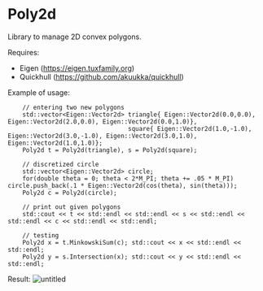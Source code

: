 # Poly2d

Library to manage 2D convex polygons.

Requires:
 - Eigen (https://eigen.tuxfamily.org)
 - Quickhull (https://github.com/akuukka/quickhull)

Example of usage:

```
    // entering two new polygons
    std::vector<Eigen::Vector2d> triangle{ Eigen::Vector2d(0.0,0.0), Eigen::Vector2d(2.0,0.0), Eigen::Vector2d(0.0,1.0)},
                                 square{ Eigen::Vector2d(1.0,-1.0), Eigen::Vector2d(3.0,-1.0), Eigen::Vector2d(3.0,1.0), Eigen::Vector2d(1.0,1.0)};
    Poly2d t = Poly2d(triangle), s = Poly2d(square);
    
    // discretized circle
    std::vector<Eigen::Vector2d> circle;
    for(double theta = 0; theta < 2*M_PI; theta += .05 * M_PI) circle.push_back(.1 * Eigen::Vector2d(cos(theta), sin(theta)));
    Poly2d c = Poly2d(circle);
    
    // print out given polygons
    std::cout << t << std::endl << std::endl << s << std::endl << std::endl << c << std::endl << std::endl;
      
    // testing
    Poly2d x = t.MinkowskiSum(c); std::cout << x << std::endl << std::endl;
    Poly2d y = s.Intersection(x); std::cout << y << std::endl << std::endl;
```

Result:
![untitled](https://user-images.githubusercontent.com/60401657/166135282-6394be3f-489f-46a2-aff0-d8d17fca4db7.png)

